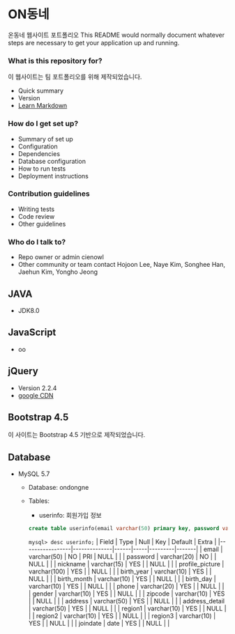 # ON동네 

온동네 웹사이트 포트폴리오
This README would normally document whatever steps are necessary to get your application up and running.

### What is this repository for?

이 웹사이트는 팀 포트폴리오를 위해 제작되었습니다.
* Quick summary
* Version
* [Learn Markdown](https://bitbucket.org/tutorials/markdowndemo)

### How do I get set up?

* Summary of set up
* Configuration
* Dependencies
* Database configuration
* How to run tests
* Deployment instructions

### Contribution guidelines

* Writing tests
* Code review
* Other guidelines

### Who do I talk to?

* Repo owner or admin
    cienowl
* Other community or team contact
    Hojoon Lee, Naye Kim, Songhee Han, Jaehun Kim, Yongho Jeong

## JAVA

* JDK8.0

## JavaScript

* oo

## jQuery

* Version 2.2.4
* [google CDN](https://ajax.googleapis.com/ajax/libs/jquery/2.2.4/jquery.min.js)

## Bootstrap 4.5

이 사이트는 Bootstrap 4.5 기반으로 제작되었습니다.

## Database

* MySQL 5.7
  * Database: ondongne
  * Tables:
    * userinfo: 회원가입 정보
  
    ~~~sql
    create table userinfo(email varchar(50) primary key, password varchar(20) not null, nickname varchar(15), profile_picture varchar(100), birth_year varchar(10), birth_month varchar(10), birth_day varchar(10), phone varchar(20), gender varchar(10), zipcode varchar(10), address varchar(50), address_detail varchar(50), region1 varchar(10), region2 varchar(10), region3 varchar(10), joindate date);
    ~~~

    `mysql> desc userinfo;`
    | Field           | Type         | Null | Key | Default | Extra |
    |-----------------|--------------|------|-----|---------|-------|
    | email           | varchar(50)  | NO   | PRI | NULL    |       |
    | password        | varchar(20)  | NO   |     | NULL    |       |
    | nickname        | varchar(15)  | YES  |     | NULL    |       |
    | profile_picture | varchar(100) | YES  |     | NULL    |       |
    | birth_year      | varchar(10)  | YES  |     | NULL    |       |
    | birth_month     | varchar(10)  | YES  |     | NULL    |       |
    | birth_day       | varchar(10)  | YES  |     | NULL    |       |
    | phone           | varchar(20)  | YES  |     | NULL    |       |
    | gender          | varchar(10)  | YES  |     | NULL    |       |
    | zipcode         | varchar(10)  | YES  |     | NULL    |       |
    | address         | varchar(50)  | YES  |     | NULL    |       |
    | address_detail  | varchar(50)  | YES  |     | NULL    |       |
    | region1         | varchar(10)  | YES  |     | NULL    |       |
    | region2         | varchar(10)  | YES  |     | NULL    |       |
    | region3         | varchar(10)  | YES  |     | NULL    |       |
    | joindate        | date         | YES  |     | NULL    |       |
